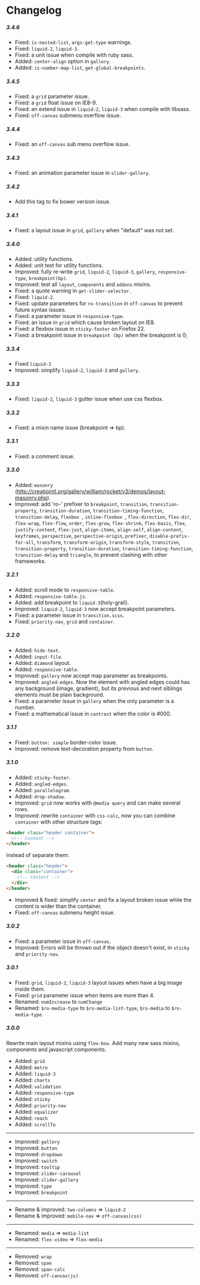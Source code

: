 # Changelog

##### 3.4.6
- Fixed: `is-nested-list`, `args-get-type` warnings.
- Fixed: `liquid-2`, `liquid-3`.
- Fixed: a unit issue when compile with ruby sass.
- Added: `center-align` option in `gallery`.
- Added: `is-number-map-list`, `get-global-breakpoints`.

##### 3.4.5
- Fixed: a `grid` parameter issue.
- Fixed: a `grid` float issue on IE8-9.
- Fixed: an extend issue in `liquid-2`, `liquid-3` when compile with libsass.
- Fixed: `off-canvas` submenu overflow issue.

##### 3.4.4
- Fixed: an `off-canvas` sub menu overflow issue.

##### 3.4.3
- Fixed: an animation parameter issue in `slider-gallery`.

##### 3.4.2
- Add this tag to fix bower version issue.

##### 3.4.1
- Fixed: a layout issue in `grid`, `gallery` when "default" was not set.

##### 3.4.0
- Added: utility functions.
- Added: unit test for utility functions.
- Improved: fully re-write `grid`, `liquid-2`, `liquid-3`, `gallery`, `responsive-type`, `breakpoint(bp)`.
- Improved: test all `layout`, `components` and `addons` mixins.
- Fixed: a quote warning in `get-slider-selector`.
- Fixed: `liquid-2`.
- Fixed: update parameters for `ro-transition` in `off-canvas` to prevent future syntax issues.
- Fixed: a parameter issue in `responsive-type`.
- Fixed: an issue in `grid` which cause broken layout on IE8.
- Fixed: a flexbox issue in `sticky-footer` on Firefox 22.
- Fixed: a breakpoint issue in `breakpoint (bp)` when the breakpoint is 0;

##### 3.3.4
- Fixed `liquid-3`
- Improved: simplify `liquid-2`, `liquid-3` and `gallery`.

##### 3.3.3
- Fixed: `liquid-2`, `liquid-3` gutter issue when use css flexbox.

##### 3.3.2
- Fixed: a mixin name issue (breakpoint => bp).

##### 3.3.1
- Fixed: a comment issue.

##### 3.3.0
- Added: `masonry` (http://creatiointl.org/gallery/william/rocket/v3/demos/layout-masonry.php).
- Improved: add 'ro-' prefixer to `breakpoint`, `transition`, `transition-property`, `transition-duration`, `transition-timing-function`, `transition-delay`, `flexbox `, `inline-flexbox `, `flex-direction`, `flex-dir`, `flex-wrap`, `flex-flow`, `order`, `flex-grow`, `flex-shrink`, `flex-basis`, `flex`, `justify-content`, `flex-just`, `align-items`, `align-self`, `align-content`, `keyframes`, `perspective`, `perspective-origin`, `prefixer`, `disable-prefix-for-all`, `transform`, `transform-origin`, `transform-style`, `transition`, `transition-property`, `transition-duration`, `transition-timing-function`, `transition-delay` and `triangle`, to prevent clashing with other frameworks.

##### 3.2.1
- Added: scroll mode to `responsive-table`.
- Added: `responsive-table.js`.
- Added: add breakpoint to `liquid-3`(holy-grail).
- Improved: `liquid-2`, `liquid-3` now accept breakpoint parameters.
- Fixed: a parameter issue in `transition.scss`.
- Fixed: `priority-nav`, `grid` and `container`.

##### 3.2.0 
- Added: `hide-text`.
- Added: `input-file`.
- Added: `diamond` layout.
- Added: `responsive-table`.
- Improved: `gallery` now accept map parameter as breakpoints.
- Improved: `angled-edges`. Now the element with angled edges could has any background (image, gradient), but its previous and next siblings elements must be plain background.
- Fixed: a parameter issue in `gallery` when the only parameter is a number.
- Fixed: a mathematical issue in `contrast` when the color is #000.

##### 3.1.1 
- Fixed: `button: simple` border-color issue.
- Improved: remove text-decoration property from `button`.

##### 3.1.0 
- Added: `sticky-footer`.
- Added: `angled-edges`.
- Added: `parallelogram`.
- Added: `drop-shadow`.
- Improved: `grid` now works with `@media query` and can make several rows.
- Improved: rewrite `container` with `css-calc`, now you can combine `container` with other structure tags:
```html
<header class="header container">
  <!-- Content -->
</header>
```
instead of separate them:
``` html
<header class="header">
  <div class="container">
    <!-- Content -->
  </div>
</header>
```
- Improved & fixed: simplify `center` and fix a layout broken issue while the content is wider than the container.
- Fixed: `off-canvas` submenu height issue.

##### 3.0.2 
- Fixed: a parameter issue in `off-canvas`.
- Improved: Errors will be thrown out if the object doesn't exist, in `sticky` and `priority-nav`.

##### 3.0.1 
- Fixed: `grid`, `liquid-2`, `liquid-3` layout issues when have a big image inside them.
- Fixed: `grid` parameter issue when items are more than 4.
- Renamed: `numIncrease` to `numChange`
- Renamed: `$ro-media-type` to `$ro-media-list-type`, `$ro-media` to `$ro-media-type`.

##### 3.0.0 
Rewrite main layout mixins using `flex-box`. Add many new sass mixins, components and javascript components.

- Added: `grid`
- Added: `metro`
- Added: `liquid-3`
- Added: `charts`
- Added: `validation`
- Added: `responsive-type`
- Added: `sticky`
- Added: `priority-nav`
- Added: `equalizer`
- Added: `reach`
- Added: `scrollTo`
- ------------------------------------------------------
- Improved: `gallery`
- Improved: `button`
- Improved: `dropdown`
- Improved: `switch`
- Improved: `tooltip`
- Improved: `slider-carousel`
- Improved: `slider-gallery`
- Improved: `type`
- Improved: `breakpoint`
- ------------------------------------------------------
- Rename & improved: `two-columns` => `liquid-2`
- Rename & improved: `mobile-nav` => `off-canvas(css)`    
- ------------------------------------------------------
- Renamed: `media` => `media-list`
- Renamed: `flex-video` => `flex-media`
- ------------------------------------------------------
- Removed: `wrap`
- Removed: `span`
- Removed: `span-calc`
- Removed: `off-canvas(js)`    
